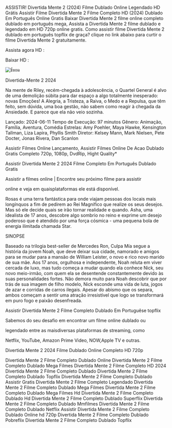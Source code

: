 ASSISTIR! Divertida Mente 2 (2024) Filme Dublado Online Legendado HD Grátis Assistir Filme Divertida Mente 2 Filme Completo HD (2024) Dublado Em Português Online Gratis Baixar Divertida Mente 2 filme online completo dublado em português mega, Assista a Divertida Mente 2 filme dublado e legendado em HD 720p online gratis. Como assistir filme Divertida Mente 2 dublado em português topflix de graça? clique no link abaixo para curtir o filme Divertida Mente 2 gratuitamente.

Assista agora HD :<a href='https://t.co/0nwQckCgn6' style='display:none;'> Divertida-Mente 2 Completo HD Grátis</a>

Baixar HD :<a href='https://t.co/0nwQckCgn6' style='display:none;'> Download Divertida Mente 2 Filme Completo (2024) Full HD</a>

<img src="https://p2.trrsf.com/image/fget/cf/940/0/images.terra.com/2023/11/09/649237677-divertida-mente-2-poster-nacional.jpg" alt="ธี่หยด" style="max-width: 100%;">

Divertida-Mente 2 2024

Na mente de Riley, recém-chegada à adolescência, o Quartel General é alvo de uma demolição súbita para dar espaço a algo totalmente inesperado: novas Emoções! A Alegria, a Tristeza, a Raiva, o Medo e a Repulsa, que têm feito, sem dúvida, uma boa gestão, não sabem como reagir à chegada da Ansiedade. E parece que ela não veio sozinha.

Lançado: 2024-06-11
Tempo de Execução: 97 minutos
Gênero: Animação, Família, Aventura, Comédia
Estrelas: Amy Poehler, Maya Hawke, Kensington Tallman, Liza Lapira, Phyllis Smith
Diretor: Kelsey Mann, Mark Nielsen, Pete Docter, Jonas Rivera, Dan Scanlon

Assistir Filmes Online Lançamento, Assistir Filmes Online De Acao Dublado Gratis Completo 720p, 1080p, DvdRip, Hight Quality*

Assistir Divertida Mente 2 2024 Filme Completo Em Português Dublado Gratis

Assistir a filmes online | Encontre seu próximo filme para assistir

online e veja em quaisplataformas ele está disponível.

Rosas é uma terra fantástica para onde viajam pessoas dos locais mais longínquos a fim de pedirem ao Rei Magnífico que realize os seus desejos. Mas só ele decide quais se irão tornar realidade e quando. Asha, uma idealista de 17 anos, descobre algo sombrio no reino e exprime um desejo poderoso que é atendido por uma força cósmica - uma pequena bola de energia ilimitada chamada Star.

SINOPSE

Baseado na trilogia best-seller de Mercedes Ron, Culpa Mía segue a história da jovem Noah, que deve deixar sua cidade, namorado e amigos para se mudar para a mansão de William Leister, o novo e rico novo marido de sua mãe. Aos 17 anos, orgulhosa e independente, Noah reluta em viver cercada de luxo, mas tudo começa a mudar quando ela conhece Nick, seu novo meio-irmão, com quem ela se desentende constantemente devido às suas personalidades fortes. Não demora muito para Noah descobrir que por trás de sua imagem de filho modelo, Nick esconde uma vida de luta, jogos de azar e corridas de carros ilegais. Apesar do abismo que os separa, ambos começam a sentir uma atração irresistível que logo se transformará em puro fogo e paixão desenfreada.

Assistir Divertida Mente 2 Filme Completo Dublado Em Portuguêse topflix

Sabemos do seu desafio em encontrar um filme online dublado ou

legendado entre as maisdiversas plataformas de streaming, como

Netflix, YouTube, Amazon Prime Video, NOW,Apple TV e outras.

Divertida Mente 2 2024 Filme Dublado Online Completo HD 720p

Divertida Mente 2 Filme Completo Dublado Online Divertida Mente 2 Filme Completo Dublado Mega Filmes Divertida Mente 2 Filme Completo HD 2024 Divertida Mente 2 Filme Completo Dublado Divertida Mente 2 Filme Completo Dublado Topflix Divertida Mente 2 Filme Completo Dublado Assistir Gratis Divertida Mente 2 Filme Completo Legendado Divertida Mente 2 Filme Completo Dublado Mega Filmes Divertida Mente 2 Filme Completo Dublado Mega Filmes Hd Divertida Mente 2 Filme Completo Dublado Hd Divertida Mente 2 Filme Completo Dublado Superflix Divertida Mente 2 Filme Completo Dublado Mmfilmes Divertida Mente 2 Filme Completo Dublado Netflix Assistir Divertida Mente 2 Filme Completo Dublado Online hd 720p Divertida Mente 2 Filme Completo Dublado Pobreflix Divertida Mente 2 Filme Completo Dublado Topflix
